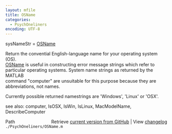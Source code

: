 ```yaml
---
layout: mfile
title: OSName
categories:
  - PsychOneliners
encoding: UTF-8
---
```


sysNameStr = [OSName](/docs/OSName)  

Return the convential English-language name for your operating system (OS).  
[OSName](/docs/OSName) is useful in constructing error message strings which refer to  
particular operating systems. System name strings as returned by the MATLAB  
command "computer" are unsuitable for this purpose because they are  
abbreviations, not names.  

Currently possible returned namestrings are 'Windows', 'Linux' or 'OSX'.  

see also: computer, IsOSX, IsWin, IsLinux, MacModelName, DescribeComputer  


<div class="code_header" style="text-align:right;">
  <span style="float:left;">Path&nbsp;&nbsp;</span> <span class="counter">Retrieve <a href=
  "https://raw.github.com/Psychtoolbox-3/Psychtoolbox-3/beta/./PsychOneliners/OSName.m">current version from GitHub</a> | View <a href=
  "https://github.com/Psychtoolbox-3/Psychtoolbox-3/commits/beta/./PsychOneliners/OSName.m">changelog</a></span>
</div>
<div class="code">
  <code>./PsychOneliners/OSName.m</code>
</div>
